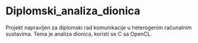 # Diplomski_analiza_dionica
Projekt napravljen za diplomski rad komunikacije u heterogenim računalnim sustavima. Tema je analiza dionica, koristi se C sa OpenCL.
